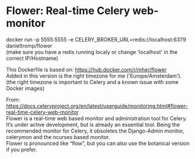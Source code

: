 <H1>Flower: Real-time Celery web-monitor</H1>

docker run -p 5555:5555 -e CELERY_BROKER_URL=redis://localhost:6379 danieltromp/flower<br>
(make sure you have a redis running localy or change 'localhost' in the correct IP/Hostname)

This Dockerfile is based on: https://hub.docker.com/r/mher/flower <br>
Added in this version is the right timezone for me ('Europe/Amsterdam').<br>
(the right timezone is important to Celery and a known issue with some Docker images)

From: https://docs.celeryproject.org/en/latest/userguide/monitoring.html#flower-real-time-celery-web-monitor<br>
Flower is a real-time web based monitor and administration tool for Celery. It’s under active development, but is already an essential tool. Being the recommended monitor for Celery, it obsoletes the Django-Admin monitor, celerymon and the ncurses based monitor.<br>
Flower is pronounced like “flow”, but you can also use the botanical version if you prefer.
